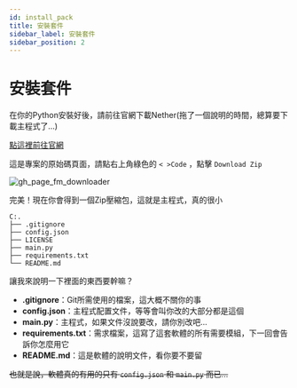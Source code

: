 ```yaml
---
id: install_pack
title: 安裝套件  
sidebar_label: 安裝套件
sidebar_position: 2
---
```


# 安裝套件

在你的Python安裝好後，請前往官網下載Nether(拖了一個說明的時間，總算要下載主程式了...)

[點這裡前往官網](https://github.com/510208/nether)

這是專案的原始碼頁面，請點右上角綠色的 `< >Code` ，點擊 `Download Zip`

![gh_page_fm_downloader](https://img.onl/9vj1Fw)

完美！現在你會得到一個Zip壓縮包，這就是主程式，真的很小

```tree
C:.
├── .gitignore
├── config.json
├── LICENSE
├── main.py
├── requirements.txt
└── README.md
```

讓我來說明一下裡面的東西要幹嘛？

- **.gitignore**：Git所需使用的檔案，這大概不關你的事
- **config.json**：主程式配置文件，等等會叫你改的大部分都是這個
- **main.py**：主程式，如果文件沒說要改，請你別改吧...
- **requirements.txt**：需求檔案，這寫了這套軟體的所有需要模組，下一回會告訴你怎麼用它
- **README.md**：這是軟體的說明文件，看你要不要留

~~也就是說，軟體真的有用的只有 `config.json` 和 `main.py` 而已...~~
